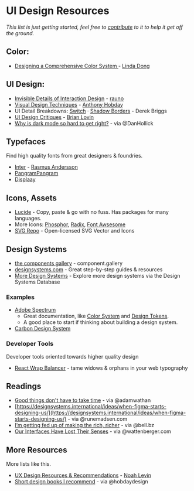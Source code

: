 # UI Design Resources

_This list is just getting started, feel free to [contribute](https://raw.githubusercontent.com/iamnbutler/ui-design-resources/main/CONTRIBUTING.md) to it to help it get off the ground._

## Color:
- [Designing a Comprehensive Color System
](https://www.rethinkhq.com/videos/designing-a-comprehensive-color-system-for-lyft) - [Linda Dong](https://twitter.com/lindadong)

## UI Design:
- [Invisible Details of Interaction Design](https://rauno.me/craft/interaction-design) - [rauno](https://rauno.me/)
- [Visual Design Techniques](https://anthonyhobday.com/sideprojects/visualtechniques/) - [Anthony Hobday](https://twitter.com/hobdaydesign)
- UI Detail Breakdowns: [Switch](https://twitter.com/PixelJanitor/status/1628068543261732864) · [Shadow Borders](https://twitter.com/PixelJanitor/status/1623358514440859649) - Derek Briggs
- [UI Design Critiques](https://brianlovin.com/crit) - [Brian Lovin](https://twitter.com/brian_lovin)
- [Why is dark mode so hard to get right?](https://x.com/DanHollick/status/1620813742094286849) - via @DanHollick

## Typefaces
Find high quality fonts from great designers & foundries.

- [Inter](https://rsms.me/inter/) - [Rasmus Andersson](https://twitter.com/rsms)
- [PangramPangram](https://pangrampangram.com/)
- [Displaay](https://displaay.net/)

## Icons, Assets

- [Lucide](https://lucide.dev/icons/) - Copy, paste & go with no fuss. Has packages for many languages.
- More Icons: [Phosphor](https://phosphoricons.com/), [Radix](https://www.radix-ui.com/icons), [Font Awsesome](https://fontawesome.com/)
- [SVG Repo](https://www.svgrepo.com/) - Open-licensed SVG Vector and Icons

## Design Systems

- [the components gallery](https://component.gallery/components/) - component.gallery
- [designsystems.com](https://www.designsystems.com/) - Great step-by-step guides & resources
- [More Design Systems](https://designsystems.surf/design-systems) - Explore more design systems via the Design Systems Database

### Examples

- [Adobe Spectrum](https://spectrum.adobe.com/) 
  - Great documentation, like [Color System](https://spectrum.adobe.com/page/color-system/) and [Design Tokens](https://spectrum.adobe.com/page/design-tokens/). 
  - A good place to start if thinking about building a design system.
- [Carbon Design System](https://carbondesignsystem.com/)

### Developer Tools

Developer tools oriented towards higher quality design

- [React Wrap Balancer](https://react-wrap-balancer.vercel.app/) - tame widows & orphans in your web typography

## Readings

- [Good things don't have to take time](https://patrickcollison.com/fast) - via @adamwathan
- [https://designsystems.international/ideas/when-figma-starts-designing-us/](https://designsystems.international/ideas/when-figma-starts-designing-us/) - via ‪@runemadsen.com‬
- [I’m getting fed up of making the rich, richer](https://bell.bz/im-getting-fed-up-of-making-the-rich-richer/) - via @bell.bz‬
- [Our Interfaces Have Lost Their Senses](https://wattenberger.com/thoughts/our-interfaces-have-lost-their-senses) - via ‪@wattenberger.com‬

## More Resources
More lists like this.

- [UX Design Resources & Recommendations](https://nlevin.medium.com/ux-design-recommendations-8de563c5fbfa) - [Noah Levin](https://twitter.com/nlevin)
- [Short design books I recommend](https://anthonyhobday.com/blog/20230101.html) - via @hobdaydesign
